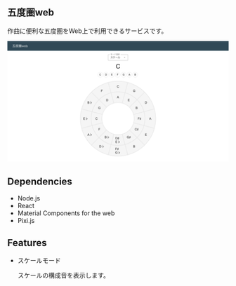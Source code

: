 ## 五度圏web
作曲に便利な五度圏をWeb上で利用できるサービスです。

![トップページ](https://raw.githubusercontent.com/sdk40010/CircleOfFifthsApp/images/demo.png)

## Dependencies
- Node.js
- React
- Material Components for the web
- Pixi.js

## Features
- スケールモード

    スケールの構成音を表示します。